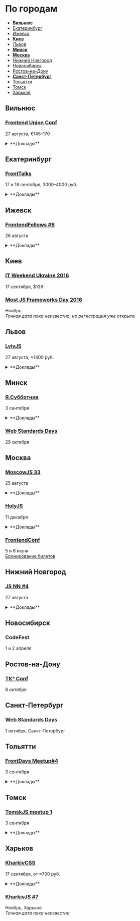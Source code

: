 # По городам

- **[Вильнюс](#Вильнюс)**
- [Екатеринбург](#Екатеринбург)
- [Ижевск](#Ижевск)
- **[Киев](#Киев)**
- [Львов](#Львов)
- **[Минск](#Минск)**
- **[Москва](#Москва)**
- [Нижний Новгород](#Нижний-Новгород)
- [Новосибирск](#Новосибирск)
- [Ростов-на-Дону](#Ростов-на-Дону)
- **[Санкт-Петербург](#Санкт-Петербург)**
- [Тольятти](#Тольятти)
- [Томск](#Томск)
- [Харьков](#Харьков)

## Вильнюс

### [Frontend Union Conf](http://frontend-union.co/)

27 августа, €145–170  

<details>
  <summary>**Доклады**</summary>

  - «RegExp.prototype.unicode», Mathias Bynens
  - «Building interactive 3D worlds in the browser with WebGL», Martin Splitt
  - «Natural User Interfaces», Princiya Marina
  - «UX from Scratch», Fabian Fabian
  - «Building Apps using Redux with Angular 2», Gerard Sans
  - «There is ~~an app~~ a bot for that», Ilya Pukhalski
  - «Lessons learned running JS meetups», Oleg Podsechin
  - «Elements», Martin Kleppe
</details>

## Екатеринбург

### [FrontTalks](http://fronttalks.ru/)

17 и 18 сентября, 3000–4000 руб.

<details>
  <summary>**Доклады**</summary>

  - «Как перестать писать код с ошибками», Владимир Дашукевич (XBSoftware)
  - «Пользовательские свойства как основа архитектуры CSS», Павел Ловцевич (LOVATA)
  - «Типографика: восток», Роман Прудников (2ГИС)
  - «Парсим CSS», Роман Дворнов (Avito)
  - «Тестирование веба без тестировщиков — успех или провал?», Татьяна Рыженкова и Сергей Звягин (DevExpress)
  - «Классические приёмы программирования во фронтенде», Игорь Алексеенко (HTML Academy)
  - «Особенности веб-интерфейса при работе со screen reader», Алексей Любимов (Институт коррекционной педагогики Российской академии образования)
  - «Интерфейсные анимации», Илья Бирман (Дизайн-бюро Артёма Горбунова)
  - «React, Relay и GraphQL — вполне себе нормальный компонентный подход», Павел Черторогов
  - «Я и ИоТ», Вадим Макеев (Opera)
  - «Веб-приложения: дробим монолит», Виктор Грищенко
  - «API Панорам», Кирилл Дмитренко (Яндекс)
</details>

## Ижевск

### [FrontendFellows #8](https://frontendfellows.timepad.ru/event/357305/)

26 августа

<details>
  <summary>**Доклады**</summary>

  - «Vue.js», Наталья Коновалова (Центр Высоких Технологий)
  - «Sass colors refactoring», Иван Мартьянов (EPAM Systems)
  - «Верстальщики не нужны. На самом деле нет», Роман Коробейников (Piano.io)
</details>

## Киев

### [IT Weekend Ukraine 2016](http://ukraine.itweekend.ua/ua/)

17 сентября, $139

### [Most JS Frameworks Day 2016](http://frameworksdays.com/event/most-js-fwdays-2016)

Ноябрь  
*Точная дата пока неизвестна, но регистрация уже открыта*

## Львов

### [LvivJS](http://www.lvivjs.org.ua/)

27 августа, ≈1400 руб.

<details>
  <summary>**Доклады**</summary>

  - «Exploring ways to use ES2015 today», Roman Kyrylych
  - «Beauty of everyday tools», Alexander Lapshyn
  - «React Native: Are we there yet?», Roman Liutikov
  - «How to deploy to production 10+ times a day»« Andrii Shumada
  - «Creation of native mobile apps with NativeScript and Angular2», Eugene Alayev
  - «Flux is dead. Long live Flux!», Alexey Raspopov
  - «Reflex and offline-first», Denis Yaremov
  - «Modern functional concepts and JavaScript», Maks Klymyshyn
</details>

## Минск

### [Я.Субботник](https://events.yandex.ru/events/yasubbotnik/03-sep-2016/)

3 сентября

<details>
  <summary>**Доклады**</summary>

  - «Как безопасно выполнять произвольный код на JavaScript», Илья Довбан (Яндекс)
</details>

### [Web Standards Days](https://wsd.events/2016/10/29/)

29 октября

## Москва

### [MoscowJS 33](https://moscowjs.timepad.ru/event/363568/)

25 августа

<details>
  <summary>**Доклады**</summary>

  - «I promise — images will be loaded!», Антон Корзунов (Яндекс)
  - «Viewport», Вопиловский Константин (KamaGames Studio)
  - «Регрессионное тестирование компонентов верстки», Кондратенко Павел (Rambler&Co)
  - «Создание WYSIWYG-редакторов для веба», Егор Яковишен (Setka)
</details>

### [HolyJS](http://holyjs.ru/)

11 декабря

<details>
  <summary>**Доклады**</summary>

  - «Build Cross-Platform Desktop Apps with Electron», Feross Aboukhadijeh
  - «ECMAScript: latest and upcoming features», Axel Rauschmayer
  - «Offline is the new Black», Max Stoiber (Thinkmill)
  - «Rich text editing with Draft.js», Nikolaus Graf
  - «Веб-приложения: дробим монолит», Грищенко Виктор
</details>

### [FrontendConf](http://frontendconf.ru/)

5 и 6 июня  
[Бронирование билетов](http://conf.ontico.ru/conference/join/frontend_conf_2017.html)

## Нижний Новгород

### [JS NN #4](https://www.it52.info/events/2016-08-27-js-nn-4)

27 августа

<details>
  <summary>**Доклады**</summary>

  - «Stylelint — как и зачем линтить CSS», Андрей Ситник (Злые марсиане)
  - «Привет, CSS Grid Layout», Андрей Макаров
  - «Автоматическое тестирование front-end приложения», Михаил Ангелов
  - «Что осталось от MeteorJS», Павел Шалаев
  - «Работа с анимациями в React Native», Антон Шрамко
</details>

## Новосибирск

### CodeFest

1 и 2 апреля

## Ростов-на-Дону

### [TК° Conf](http://tkconf.ru/)

8 октября

## Санкт-Петербург

### [Web Standards Days](https://wsd.events/2016/10/01/)

1 октября, Санкт-Петербург

## Тольятти

### [FrontDays Meetup#4](http://frontdays.ru/)

3 сентября

<details>
  <summary>**Доклады**</summary>

  - «Ботоведение. Как и зачем делать ботов?», Рустам Галиуллин и Дмитрий Власов (4Taps)
</details>

## Томск

### [TomskJS meetup 1](https://tomskjs.timepad.ru/event/359798/)

3 сентября

<details>
  <summary>**Доклады**</summary>

  - «“Реактивное” тестирование или react-компоненты, на которые можно положиться», Никита Размахнин (FullStack Development)
  - «Универсальный JavaScript», Сергей Черепанов (FullStack Development)
  - «Не JS во фронтенде», Максим Самойлов (CSSSR)
  - «Веб-компоненты в веб-разработке на примере Polymer», Артур Дробинский (Rubius)
</details>

## Харьков

### [KharkivCSS](http://kharkivcss.org/)

17 сентября, от ≈700 руб.

<details>
  <summary>**Доклады**</summary>

  - «Flexible Box Layout», Владимир Макуха
  - «Grid layout», Денис Переверзев
  - «Прячем хаки и ускоряем рендеринг с PostCSS», Алексей Швайка
  - «CSS-методологии и реализация тем в больших веб-приложениях», Игорь Зенич
  - «Если ты лентяй и верстаешь уже 12 лет», Юрий Артюх
  - «CSS 5DX», Александр Павлыщ
  - «UX решения на практике», Денис Яровой
  - «Вы не знаете CSS», Антон Немцев
</details>

### [KharkivJS #7](http://kharkivjs.org/)

Ноябрь, Харьков  
*Точная дата пока неизвестна*